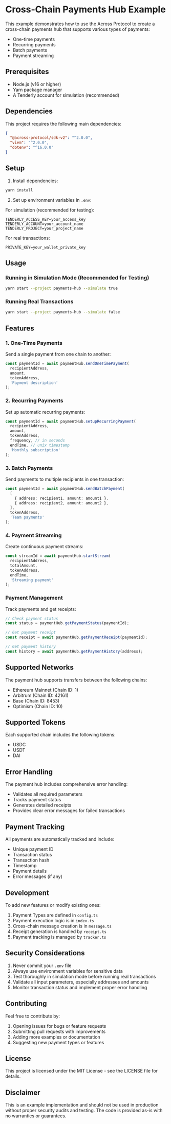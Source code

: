 # Cross-Chain Payments Hub Example

This example demonstrates how to use the Across Protocol to create a cross-chain payments hub that supports various types of payments:

- One-time payments
- Recurring payments
- Batch payments
- Payment streaming

## Prerequisites

- Node.js (v16 or higher)
- Yarn package manager
- A Tenderly account for simulation (recommended)

## Dependencies

This project requires the following main dependencies:

```json
{
  "@across-protocol/sdk-v2": "^2.0.0",
  "viem": "^2.0.0",
  "dotenv": "^16.0.0"
}
```

## Setup

1. Install dependencies:

```bash
yarn install
```

2. Set up environment variables in `.env`:

For simulation (recommended for testing):

```env
TENDERLY_ACCESS_KEY=your_access_key
TENDERLY_ACCOUNT=your_account_name
TENDERLY_PROJECT=your_project_name
```

For real transactions:

```env
PRIVATE_KEY=your_wallet_private_key
```

## Usage

### Running in Simulation Mode (Recommended for Testing)

```bash
yarn start --project payments-hub --simulate true
```

### Running Real Transactions

```bash
yarn start --project payments-hub --simulate false
```

## Features

### 1. One-Time Payments

Send a single payment from one chain to another:

```typescript
const paymentId = await paymentHub.sendOneTimePayment(
  recipientAddress,
  amount,
  tokenAddress,
  'Payment description'
);
```

### 2. Recurring Payments

Set up automatic recurring payments:

```typescript
const paymentId = await paymentHub.setupRecurringPayment(
  recipientAddress,
  amount,
  tokenAddress,
  frequency, // in seconds
  endTime, // unix timestamp
  'Monthly subscription'
);
```

### 3. Batch Payments

Send payments to multiple recipients in one transaction:

```typescript
const paymentId = await paymentHub.sendBatchPayment(
  [
    { address: recipient1, amount: amount1 },
    { address: recipient2, amount: amount2 },
  ],
  tokenAddress,
  'Team payments'
);
```

### 4. Payment Streaming

Create continuous payment streams:

```typescript
const streamId = await paymentHub.startStream(
  recipientAddress,
  totalAmount,
  tokenAddress,
  endTime,
  'Streaming payment'
);
```

### Payment Management

Track payments and get receipts:

```typescript
// Check payment status
const status = paymentHub.getPaymentStatus(paymentId);

// Get payment receipt
const receipt = await paymentHub.getPaymentReceipt(paymentId);

// Get payment history
const history = await paymentHub.getPaymentHistory(address);
```

## Supported Networks

The payment hub supports transfers between the following chains:

- Ethereum Mainnet (Chain ID: 1)
- Arbitrum (Chain ID: 42161)
- Base (Chain ID: 8453)
- Optimism (Chain ID: 10)

## Supported Tokens

Each supported chain includes the following tokens:

- USDC
- USDT
- DAI

## Error Handling

The payment hub includes comprehensive error handling:

- Validates all required parameters
- Tracks payment status
- Generates detailed receipts
- Provides clear error messages for failed transactions

## Payment Tracking

All payments are automatically tracked and include:

- Unique payment ID
- Transaction status
- Transaction hash
- Timestamp
- Payment details
- Error messages (if any)

## Development

To add new features or modify existing ones:

1. Payment Types are defined in `config.ts`
2. Payment execution logic is in `index.ts`
3. Cross-chain message creation is in `message.ts`
4. Receipt generation is handled by `receipt.ts`
5. Payment tracking is managed by `tracker.ts`

## Security Considerations

1. Never commit your `.env` file
2. Always use environment variables for sensitive data
3. Test thoroughly in simulation mode before running real transactions
4. Validate all input parameters, especially addresses and amounts
5. Monitor transaction status and implement proper error handling

## Contributing

Feel free to contribute by:

1. Opening issues for bugs or feature requests
2. Submitting pull requests with improvements
3. Adding more examples or documentation
4. Suggesting new payment types or features

## License

This project is licensed under the MIT License - see the LICENSE file for details.

## Disclaimer

This is an example implementation and should not be used in production without proper security audits and testing. The code is provided as-is with no warranties or guarantees.
